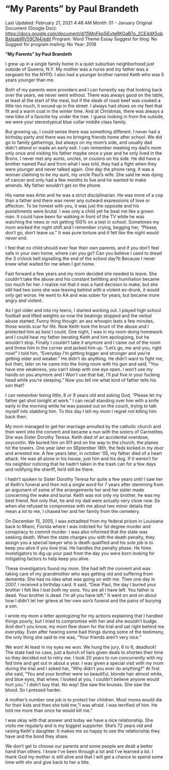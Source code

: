 # “My Parents” by Paul Brandeth

Last Updated: February 21, 2021 4:48 AM
Month: 01 - January
Original Document (Google Doc): https://docs.google.com/document/d/15MnFkp5jEvteRKOaB7o_2CE4dX5obBxIqabtRV59CN4/edit
Program: Word Theme Essay
Suggest for blog: No
Suggest for program mailing: No
Year: 2018

**“My Parents” by Paul Brandeth**

I grew up in a single family home in a quiet suburban neighborhood just outside of Queens, N.Y. My mother was a nurse and my father was a sergeant for the NYPD. I also had a younger brother named Keith who was 5 years younger than me.

Both of my parents were providers and I can honestly say that looking back over the years, we never went without. There was always good on the table, at least at the start of the meal, but if the steak of roast beef was cooked a little too much, it wound up in the street. I always had shoes on my feet that fit and a warm coat in the winter time. And at Christmas, there was always a new bike of a favorite toy under the tree. I guess looking in from the outside, we were your stereotypical blue collar middle class family.

But growing up, I could sense there was something different. I never had a birthday party and there was no bringing friends home after school. We did go to family gatherings, but always on my mom’s side, and usually dad didn't attend or made an early exit. I can remember meeting my dad’s mom only once and visiting his father maybe once a year and he only lived in the Bronx. I never met any aunts, uncles, or cousins on his side. He did have a brother named Paul and from what I was told, they had a fight when they were younger and never talked again. One day the phone rang. It was a woman claiming to be my aunt, my uncle Paul’s wife. She said he was dying of cancer and only had a few months to live and he wanted to make amends. My father wouldn’t get on the phone.

His name was Artie and he was a strict disciplinarian. He was more of a cop than a father and there was never any outward expressions of love or affection. To be honest with you, it was just the opposite and his punishments were brutal. I was only a child yet he beat me like a grown man. It could have been for walking in front of the TV while he was watching the news or not getting 100% on a test in school. Sometimes my mom worked the night shift and I remember crying, begging her, “Please, don’t go, don’t leave us.” It was pure torture and it felt like the night would never end.

I feel that no child should ever fear their own parents, and if you don’t feel safe in your own home, where can you go? Can you believe I used to dread the 3 o’clock bell signalling the end of the school day?b Because I never knew what waited for me when I got home.

Fast forward a few years and my mom decided she needed to leave. She couldn’t take the abuse and his constant belittling and humiliation became too much for her. I realize not that it was a hard decision to make, but she still had two sons she was leaving behind with a violent ex-drunk, it would only get worse. He went to AA and was sober for years, but became more angry and violent.

As I got older and into my teens, I started working out. I played high school football and lifted weights so now the beatings stopped and the verbal abuse started. Funny thing though: an ass whoopin lasts a few minutes, those words scar for life. Now Keith took the brunt of the abuse and I protected him as best I could. One night, I was in my room doing homework and I could hear my father berating Keith and him apologizing, but he wouldn’t stop. Finally I couldn’t take it anymore and I came out of the room and threw him in the corner and jacked him up. “Let’s go, me and you, right now!” I told him, “Everyday I’m getting bigger and stronger and you’re getting older and weaker.” He didn’t do anything. He didn’t want to fight me, but then, later on he came into the living room with his gun and said, “You have one weakness, you can’t sleep with one eye open. I won’t use my hands on you anymore and I Won't use that bat, I’ll put five in your fucking head while you’re sleeping.” Now you tell me what kind of father tells his son that?

I can remember being little, 8 or 9 years old and asking God, “Please let my father get shot tonight at work.” I can recall standing over him with a knife early in the morning while he was passed out on the couch, trying to talk myself into stabbing him. To this day I tell my mom I regret not killing him back then.

My mom managed to get her marriage annulled by the catholic church and then went into the convent and became a nun with the sisters of Carmelites. She was Sister Dorothy Teresa. Keith died of an accidental overdose, oxycontin. We buried him on 911 and on the way to the church, the planes hit the towers. One year later on SEptember 18th, the feds kicked in my door and arrested me. A few years later, in october ‘05, my father died of a heart attack. He was all alone in his house, just him and his dog. If it weren’t for his neighbor noticing that he hadn’t taken in the trash can for a few days and notifying the sheriff, he’d still be there.

I hadn’t spoken to Sister Dorothy Teresa for quite a few years until I saw her at Keith’s funeral and then not a single word for 7 years after stemming from an argument of some of the arrangements her and her sister made concerning the wake and burial. Keith was not only my brother, he was my best friend. Not only that, he and my dad were actually very close now. So when she refused to compromise with me about two minor details that mean a lot to me, I chased her and her family from the cemetery.

On December 15, 2005, I was extradited from my federal prison in Louisiana back to Miami, Florida where I was indicted for 1st degree murder and conspiracy to commit murder. I was also informed that the state was seeking death. When the state charges you with the death penalty, they assign you a special lawyer who is death qualified and his sole job is to keep you alive if you love trial. He handles the penalty phase. He hires investigators to dig up your past from the day you were born looking for mitigating factors to help keep you alive.

These investigators found my mom. She had left the convent and was taking care of my grandmother who was getting old and suffering from dementia. She had no idea what was going on with me. Then one day in 2007, I received a birthday card. It said, “Dear Paul, the day I buried your brother I felt like I lost both my sons. You are all I have left. You father is dead. Your brother is dead. I’m all you have left.” It went on and on about how I didn’t let her grieve at her own son’s funeral and the pains of burying a son.

I wrote my mom a letter apologizing for my actions explaining that I handled things poorly, but I tried to compromise with her and she wouldn’t budge. And don’t you know, my mom flew down for the trial and sat right behind me everyday. Even after hearing some bad things during some of the testimony, the only thing she said to me was, “Your friends aren’t very nice.”

We won! At least in my eyes we won. We hung the jury, 6 to 6, deadlock! The state had no case, just a bunch of liars given deals to shorten their time so they decided not to retry me. I took 20 years to run concurrently with my fed time and get out in about a year. I was given a special visit with my mom during the trial and I asked her, “Why didn’t you ever do anything?” At first she said, “You and your brother were so beautiful, blonde hair almost white, and blue eyes, that whew, I looked at you, I couldn’t believe anyone would hurt you.” I didn’t buy that. No way! She saw the bruises. She saw the blood. So I pressed harder.

A mother’s number one job is to protect her children. Most moms would die for their kids and then she told me,”I was afraid. I was terrified of him. He told me more than once he would kill me.”

I was okay with that answer and today we have a nice relationship. She visits me regularly and is my biggest supporter. She’s 72 years old and raising Keith's daughter. It makes me so happy to see the relationship they have and the bond they share.

We don’t get to choose our parents and some people are dealt a better hand than others. I know I’ve been through a lot and I’ve learned a lot. I thank God my mother is still alive and that I will get a chance to spend some time with ehr and give back to her a litte.
